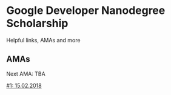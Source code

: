 # Google Developer Nanodegree Scholarship

Helpful links, AMAs and more

## AMAs
Next AMA: TBA

[#1: 15.02.2018](https://github.com/rothdennis/Google-Developer-Nanodegree-Scholarship/blob/master/AMAs/15-02-2018.md)
